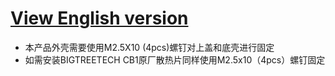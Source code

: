 # [View English version](./README.md)

* 本产品外壳需要使用M2.5X10  (4pcs)螺钉对上盖和底壳进行固定
* 如需安装BIGTREETECH CB1原厂散热片同样使用M2.5x10（4pcs）螺钉固定